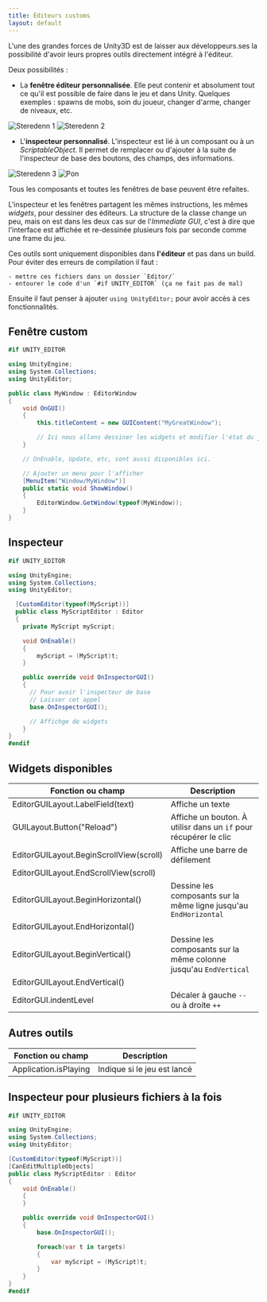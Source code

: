 ```yaml
---
title: Éditeurs customs
layout: default
---
```


L'une des grandes forces de Unity3D est de laisser aux développeurs.ses la possibilité d'avoir leurs propres outils directement intégré à l'éditeur.

Deux possibilités :

- La **fenêtre éditeur personnalisée**. Elle peut contenir et absolument tout ce qu'il est possible de faire dans le jeu et dans Unity. Quelques exemples : spawns de mobs, soin du joueur, changer d'arme, changer de niveaux, etc.

![Steredenn 1]({{site.url}}/static/content/unity/customeditor1.png)
![Steredenn 2]({{site.url}}/static/content/unity/customeditor2.png)

- L'**inspecteur personnalisé**. L'inspecteur est lié à un composant ou à un *ScriptableObject*. Il permet de remplacer ou d'ajouter à la suite de l'inspecteur de base des boutons, des champs, des informations.

![Steredenn 3]({{site.url}}/static/content/unity/customeditor3.png)
![Pon]({{site.url}}/static/content/unity/customeditor4.png)

Tous les composants et toutes les fenêtres de base peuvent être refaites.

L'inspecteur et les fenêtres partagent les mêmes instructions, les mêmes *widgets*, pour dessiner des éditeurs. La structure de la classe change un peu, mais on est dans les deux cas sur de l'*Immediate GUI*, c'est à dire que l'interface est affichée et re-dessinée plusieurs fois par seconde comme une frame du jeu.

Ces outils sont uniquement disponibles dans **l'éditeur** et pas dans un build. Pour éviter des erreurs de compilation il faut :

    - mettre ces fichiers dans un dossier `Editor/`
    - entourer le code d'un `#if UNITY_EDITOR` (ça ne fait pas de mal)

Ensuite il faut penser à ajouter `using UnityEditor;` pour avoir accès à ces fonctionnalités.

## Fenêtre custom

```csharp
#if UNITY_EDITOR

using UnityEngine;
using System.Collections;
using UnityEditor;

public class MyWindow : EditorWindow
{
    void OnGUI()
    {
        this.titleContent = new GUIContent("MyGreatWindow");

        // Ici nous allons dessiner les widgets et modifier l'état du jeu
    }

    // OnEnable, Update, etc, sont aussi disponibles ici.

    // Ajouter un menu pour l'afficher
    [MenuItem("Window/MyWindow")]
    public static void ShowWindow()
    {
        EditorWindow.GetWindow(typeof(MyWindow));
    }
}
```

## Inspecteur

```csharp
#if UNITY_EDITOR

using UnityEngine;
using System.Collections;
using UnityEditor;

  [CustomEditor(typeof(MyScript))]
  public class MyScriptEditor : Editor
  {
    private MyScript myScript;

    void OnEnable()
    {
        myScript = (MyScript)t;
    }

    public override void OnInspectorGUI()
    {
      // Pour avoir l'inspecteur de base
      // Laisser cet appel
      base.OnInspectorGUI();

      // Affichge de widgets
    }
}
#endif
```

## Widgets disponibles

| Fonction ou champ | Description | 
| ----------------- | ----------- |
| EditorGUILayout.LabelField(text) | Affiche un texte |
| GUILayout.Button("Reload") | Affiche un bouton. À utilisr dans un `if` pour récupérer le clic |
| EditorGUILayout.BeginScrollView(scroll) | Affiche une barre de défilement |
| EditorGUILayout.EndScrollView(scroll) |  |
| EditorGUILayout.BeginHorizontal() | Dessine les composants sur la même ligne jusqu'au `EndHorizontal` |
| EditorGUILayout.EndHorizontal() |  |
| EditorGUILayout.BeginVertical() | Dessine les composants sur la même colonne jusqu'au `EndVertical` |
| EditorGUILayout.EndVertical() |  |
| EditorGUI.indentLevel | Décaler à gauche `--` ou à droite `++` |

## Autres outils

| Fonction ou champ | Description | 
| ----------------- | ----------- |
| Application.isPlaying | Indique si le jeu est lancé |

## Inspecteur pour plusieurs fichiers à la fois

```csharp
#if UNITY_EDITOR

using UnityEngine;
using System.Collections;
using UnityEditor;

[CustomEditor(typeof(MyScript))]
[CanEditMultipleObjects]
public class MyScriptEditor : Editor
{
    void OnEnable()
    {
    }

    public override void OnInspectorGUI()
    {
        base.OnInspectorGUI();

        foreach(var t in targets)
        {
            var myScript = (MyScript)t;
        }
    }
}
#endif
```

